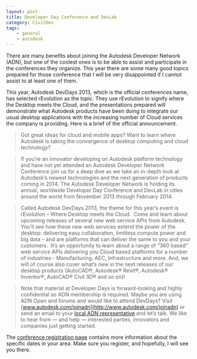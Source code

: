 ```yaml
---
layout: post
title: Developer Day Conference and DevLab
category: CivilDev
tags:
    - general
    - autodesk
---
```


There are many benefits about joining the Autodesk Developer Network (ADN), but 
one of the coolest ones is to be able to assist and participate in the 
conferences they organize. This year there are some many good topics prepared 
for those conference that I will be very disappointed if I cannot assist to at 
least one of them.

This year, Autodesk DevDays 2013, which is the official conferences name, has 
selected rEvolution as the topic. They use rEvolution to signify where the 
Desktop meets the Cloud, and the presentations prepared will demonstrate what 
Autodesk products have been doing to integrate our usual desktop applications 
with the increasing number of Cloud services the company is providing. Here is a 
brief of the official announcement.

> Got great ideas for cloud and mobile apps? Want to learn where Autodesk is 
taking the convergence of desktop computing and cloud technology?

> If you’re an innovator developing on Autodesk platform technology and have not 
yet attended an Autodesk Developer Network Conference join us for a deep dive as 
we take an in-depth look at Autodesk’s newest technologies and the next 
generation of products coming in 2014. The Autodesk Developer Network is holding 
its annual, worldwide Developer Day Conference and DevLab in cities around the 
world from November 2013 through February 2014.

> Called Autodesk DevDays 2013, the theme for this year’s event is rEvolution – 
Where Desktop meets the Cloud.  Come and learn about upcoming releases of 
several new web service APIs from Autodesk.  You’ll see how these new web 
services extend the power of the desktop: delivering easy collaboration, 
limitless compute power and big data – and are platforms that can deliver the 
same to you and your customers.  It’s an opportunity to learn about a range of 
“360 based” web service APIs delivering you Cloud based platforms for a number 
of industries - Manufacturing, AEC, Infrastructure and more. And, we will of 
course also cover what’s new in the next releases of our desktop products 
(AutoCAD®, Autodesk® Revit®, Autodesk® Inventor®, AutoCAD® Civil 3D® and so on)!

> Note that material at Developer Days is forward-looking and highly 
confidential so ADN membership is required. Maybe you are using ADN Open and 
forums and would like to attend DevDays? Visit 
[www.autodesk.com/joinadn](http://www.autodesk.com/joinadn) or send 
an email to your [local ADN representative](http://usa.autodesk.com/adsk/servlet/index?siteID=123112&id=473880) 
and let’s talk. We like to hear from — 
and help — interested parties, innovators and companies just getting started.

The [conference registration page](http://developer-days.autodesk-services.com/) 
contains more information about the specific dates in your area. Make sure you 
register, and hopefully, I will see you there.
